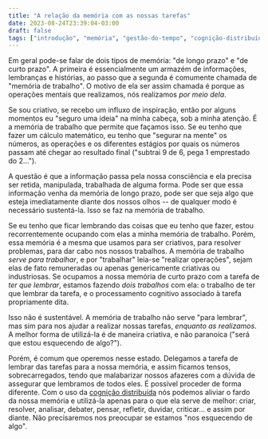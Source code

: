 ```yaml
---
title: "A relação da memória com as nossas tarefas"
date: 2023-08-24T23:39:04-03:00
draft: false 
tags: ["introdução", "memória", "gestão-do-tempo", "cognição-distribuída"]
---
```


Em geral pode-se falar de dois tipos de memória: "de longo prazo" e "de curto prazo". A primeira é essencialmente um armazém de informações, lembranças e histórias, ao passo que a segunda é comumente chamada de "memória de trabalho". O motivo de ela ser assim chamada é porque as operações mentais que realizamos, nós realizamos _por meio dela_.

Se sou criativo, se recebo um influxo de inspiração, então por alguns momentos eu "seguro uma ideia" na minha cabeça, sob a minha atenção. É a memória de trabalho que permite que façamos isso. Se eu tenho que fazer um cálculo matemático, eu tenho que "segurar na mente" os números, as operações e os diferentes estágios por quais os números passam até chegar ao resultado final ("subtrai 9 de 6, pega 1 emprestado do 2...").

A questão é que a informação passa pela nossa consciência e ela precisa ser retida, manipulada, trabalhada de alguma forma. Pode ser que essa informação venha da memória de longo prazo, pode ser que seja algo que esteja imediatamente diante dos nossos olhos -- de qualquer modo é necessário sustentá-la. Isso se faz na memória de trabalho.

Se eu tenho que ficar lembrando das coisas que eu tenho que fazer, estou recorrentemente ocupando com elas a minha memória de trabalho. Porém, essa memória é a mesma que usamos para ser criativos, para resolver problemas, para dar cabo nos nossos trabalhos. A memória de trabalho _serve para trabalhar_, e por "trabalhar" leia-se "realizar operações", sejam elas de fato remuneradas ou apenas genericamente criativas ou industriosas. Se ocupamos a nossa memória de curto prazo com a tarefa de _ter que lembrar_, estamos fazendo _dois trabalhos_ com ela: o trabalho de ter que lembrar da tarefa, e o processamento cognitivo associado à tarefa propriamente dita.

Isso não é sustentável. A memória de trabalho não serve "para lembrar", mas sim para nos ajudar a realizar nossas tarefas, _enquanto as realizamos_. A melhor forma de utilizá-la é de maneira criativa, e não paranoica ("será que estou esquecendo de algo?").

Porém, é comum que operemos nesse estado. Delegamos a tarefa de lembrar das tarefas para a nossa memória, e assim ficamos tensos, sobrecarregados, tendo que malabarizar nossos afazeres com a dúvida de assegurar que lembramos de todos eles. É possível proceder de forma diferente. Com o uso da [cognição distribuída](/blog/cognicao-distribuida) nós podemos aliviar o fardo da nossa memória e utilizá-la apenas para o que ela serve de melhor: criar, resolver, analisar, debater, pensar, refletir, duvidar, criticar... e assim por diante. Não precisaremos nos preocupar se estamos "nos esquecendo de algo".
